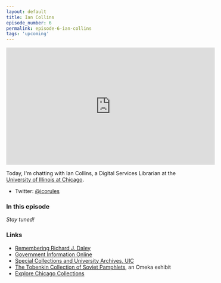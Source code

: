 ```yaml
---
layout: default
title: Ian Collins
episode_number: 6
permalink: episode-6-ian-collins
tags: 'upcoming'
---
```


<iframe width="560" height="315" src="https://www.youtube.com/embed/DnhZRpwBf6k" frameborder="0" allowfullscreen></iframe>

Today, I'm chatting with Ian Collins, a Digital Services Librarian at the [University of Illinois at Chicago](http://library.uic.edu/). 

* Twitter: [@icorules](https://twitter.com/icorules)

### In this episode

_Stay tuned!_

### Links

* [Remembering Richard J. Daley](http://rjd.library.uic.edu/)
* [Government Information Online](http://govtinfo.org/)
* [Special Collections and University Archives, UIC](http://uicarchives.library.uic.edu/)
* [The Tobenkin Collection of Soviet Pamphlets](http://www.iantheinfoscientist.com/library4/), an Omeka exhibit
* [Explore Chicago Collections](http://explore.chicagocollections.org/)
